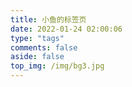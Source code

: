 ```yaml
---
title: 小鱼的标签页
date: 2022-01-24 02:00:06
type: "tags" 
comments: false
aside: false
top_img: /img/bg3.jpg
---
```



